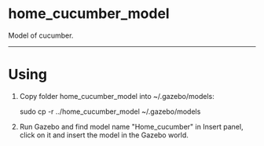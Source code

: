 # home_cucumber_model
Model of cucumber.
***

# Using
1. Copy folder home_cucumber_model into ~/.gazebo/models:

    sudo cp -r ../home_cucumber_model ~/.gazebo/models

2. Run Gazebo and find model name "Home_cucumber" in Insert panel, click on it and insert the model in the Gazebo world.
